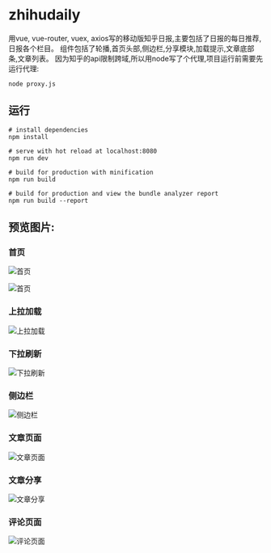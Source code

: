 # zhihudaily
用vue, vue-router, vuex, axios写的移动版知乎日报,主要包括了日报的每日推荐,日报各个栏目。
组件包括了轮播,首页头部,侧边栏,分享模块,加载提示,文章底部条,文章列表。
因为知乎的api限制跨域,所以用node写了个代理,项目运行前需要先运行代理:
```
node proxy.js
```

## 运行

``` 
# install dependencies
npm install

# serve with hot reload at localhost:8080
npm run dev

# build for production with minification
npm run build

# build for production and view the bundle analyzer report
npm run build --report
```

## 预览图片:  
### 首页  
![首页](./preview/首页1.png)

![首页](./preview/首页2.png)
### 上拉加载
![上拉加载](./preview/首页上拉加载.png)
### 下拉刷新
![下拉刷新](./preview/首页下拉刷新.png)
### 侧边栏
![侧边栏](./preview/首页3.png)
### 文章页面
![文章页面](./preview/文章页.png)
### 文章分享
![文章分享](./preview/文章页分享.png)
### 评论页面
![评论页面](./preview/评论页.png)